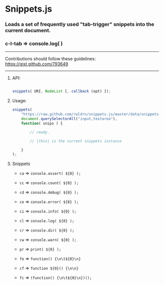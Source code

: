 # Snippets.js

### Loads a set of frequently used "tab-trigger" snippets into the current document.

### c-l-tab => console.log(  )

-------------------------
Contributions should follow these guidelines:
https://gist.github.com/793649


-------------------------

1. API:

	```javascript
	
	snippets( URI, NodeList [, callback (opt) ]);
	
	```

2. Usage:


	```javascript
	snippets(
		"https://raw.github.com/rwldrn/snippets.js/master/data/snippets.json", 
		document.querySelectorAll("input,textarea"), 
		function( snips ) {

			// ready.

			// |this| is the current snippets instance

		}
	);
	```


3. Snippets

	- `ca` => `console.assert( ${0} );`
	- `cc` => `console.count( ${0} );`
	- `cd` => `console.debug( ${0} );`
	- `ce` => `console.error( ${0} );`
	- `ci` => `console.info( ${0} );`
	- `cl` => `console.log( ${0} );`
	- `cr` => `console.dir( ${0} );`
	- `cw` => `console.warn( ${0} );`

	- `pr` => `print( ${0} );`
	- `fe` => `function() {\n\t${0}\n}`
	- `cf` => `function ${0}() {\n\n}`
	- `fc` => `(function() {\n\t${0}\n})();`



